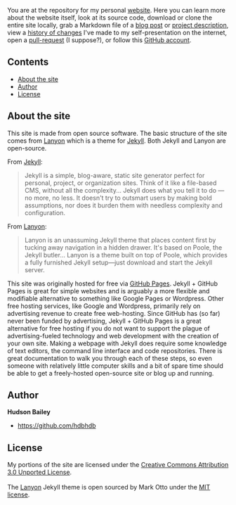 You are at the repository for my personal [website](https://hudsonbailey.org). Here you can learn more about the website itself, look at its source code, download or clone the entire site locally, grab a Markdown file of a [blog post](_posts/) or [project description](projects/), view a [history of changes](https://github.com/hdbhdb/hdbhdb.github.io/compare) I've made to my self-presentation on the internet, open a [pull-request](https://github.com/hdbhdb/hdbhdb.github.io/pulls) (I suppose?), or follow this [GitHub account](https://github.com/hdbhdb).

## Contents

- [About the site](#about-the-site)
- [Author](#author)
- [License](#license)


## About the site

This site is made from open source software. The basic structure of the site comes from [Lanyon](http://lanyon.getpoole.com) which is a theme for [Jekyll](http://jekyllrb.com). Both Jekyll and Lanyon are open-source. 

From [Jekyll](https://github.com/jekyll/jekyll#philosophy):
  >Jekyll is a simple, blog-aware, static site generator perfect for personal, project, or organization sites. Think of it like a file-based CMS, without all the complexity... Jekyll does what you tell it to do — no more, no less. It doesn't try to outsmart users by making bold assumptions, nor does it burden them with needless complexity and configuration.



From [Lanyon](https://github.com/poole/lanyon#lanyon):
  >Lanyon is an unassuming Jekyll theme that places content first by tucking away navigation in a hidden drawer. It's based on Poole, the Jekyll butler... Lanyon is a theme built on top of Poole, which provides a fully furnished Jekyll setup—just download and start the Jekyll server.

This site was originally hosted for free via [GitHub Pages](https://pages.github.com). Jekyll + GitHub Pages is great for simple websites and is arguably a more flexible and modifiable alternative to something like Google Pages or Wordpress. Other free hosting services, like Google and Wordpress, primarily rely on advertising revenue to create free web-hosting. Since GitHub has (so far) never been funded by advertising, Jekyll + GitHub Pages is a great alternative for free hosting if you do not want to support the plague of advertising-fueled technology and web development with the creation of your own site. Making a webpage with Jekyll does require some knowledge of text editors, the command line interface and code repositories. There is great documentation to walk you through each of these steps, so even someone with relatively little computer skills and a bit of spare time should be able to get a freely-hosted open-source site or blog up and running.

## Author

**Hudson Bailey**
- <https://github.com/hdbhdb>


## License

My portions of the site are licensed under the  <a rel="license" href="http://creativecommons.org/licenses/by/3.0/">Creative Commons Attribution 3.0 Unported License</a>.
<br><br>
The [Lanyon](https://github.com/poole/lanyon) Jekyll theme is open sourced by Mark Otto under the [MIT license](LICENSE.md).
